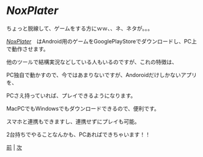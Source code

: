 # *NoxPlater*

ちょっと脱線して、ゲームをする方にｗｗ、、ネ、ネタが。。。
　
 
[*NoxPlater*](https://jp.bignox.com/)　はAndroid用のゲームをGooglePlayStoreでダウンロードし、PC上で動作させます。

他のツールで結構実況などしている人もいるのですが、これの特徴は、

PC独自で動かすので、今ではあまりないですが、Andoroidだけしかないアプリを、

PCさえ持っていれば、プレイできるようになります。

MacPCでもWindowsでもダウンロードできるので、便利です。

スマホと連携もできますし、連携せずにプレイも可能。

2台持ちでやることなんかも、PCあればできちゃいます！！

[前](https://github.com/175B005/weekreport5) | [次](https://github.com/175B005/weekreport7)
